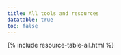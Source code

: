 ```yaml
---
title: All tools and resources
datatable: true
toc: false
---
```



{% include resource-table-all.html %}

